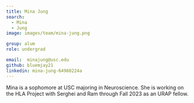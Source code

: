 ```yaml
---
title: Mina Jung
search:
  - Mina
  - Jung
image: images/team/mina-jung.png

group: alum
role: undergrad

email:  minajung@usc.edu
github: bluemjay21
linkedin: mina-jung-64960224a
---
```


Mina is a sophomore at USC majoring in Neuroscience. She is working on the HLA Project with Serghei and Ram through Fall 2023 as an URAP fellow.
